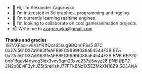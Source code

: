 - 👋 Hi, I’m Alexander Zagoruyko.
- 👀 I’m interested in 3d graphics, programming and rigging.
- 🌱 I’m currently learning realtime engines.
- 💞️ I’m looking to collaborate on cool game/animation projects.
- 📫 Write me to azagoruyko@gmail.com

**Thanks and gracias**<br>
197VXFacHv8VsYR1fQcs65sugBBQm1FSa5 *BTC*<br>
0x27c561D37a9163ffeAFB9FC9999f088aE4544F3B *ETH*<br>
0x27c561D37a9163ffeAFB9FC9999f088aE4544F3B *BNB BEP20*<br>
bnb1jfguvl4dwcg3ldx3vnv9qm23xve237sj5wyz26  *BNB BEP2*<br>
2N2o6EviF3yhJZ5tSreHshJ77FTkBNz1X5EZMkXN18Z9 *SOLANA*<br>

